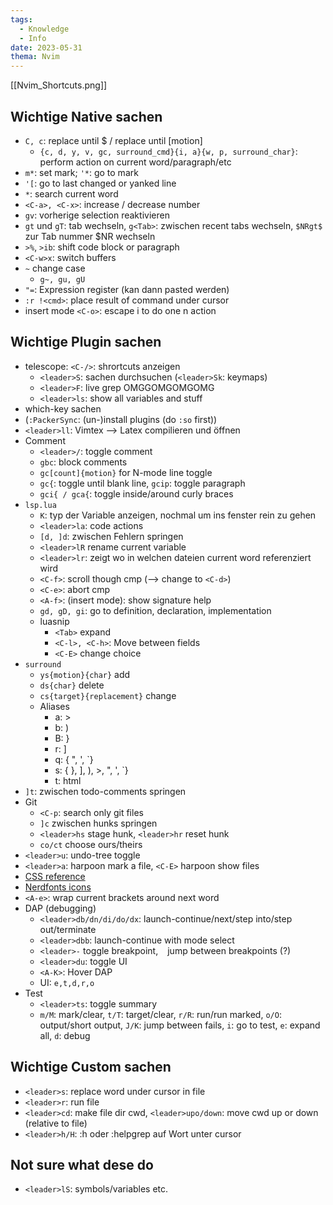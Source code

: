 ```yaml
---
tags:
  - Knowledge
  - Info
date: 2023-05-31
thema: Nvim
---
```

[[Nvim_Shortcuts.png]]

## Wichtige Native sachen
- `C, c`: replace until \$ / replace until \[motion\] 
	- `{c, d, y, v, gc, surround_cmd}{i, a}{w, p, surround_char}`: perform action on current word/paragraph/etc
- `m*`: set mark; `'*`: go to mark
- `'[`: go to last changed or yanked line
- `*`: search current word
- `<C-a>, <C-x>`: increase / decrease number
- `gv`: vorherige selection reaktivieren
- `gt` und `gT`: tab wechseln, `g<Tab>`: zwischen recent tabs wechseln, `$NRgt$` zur Tab nummer $NR wechseln
- `>%`, `>ib`: shift code block or paragraph
- `<C-w>x`: switch buffers
- `~` change case
	- `g~, gu, gU`
- `"=`: Expression register (kan dann pasted werden)
- `:r !<cmd>`: place result of command under cursor
- insert mode `<C-o>`: escape i to do one n action

## Wichtige Plugin sachen
- telescope: `<C-/>`: shrortcuts anzeigen
	- `<leader>S`: sachen durchsuchen (`<leader>Sk`: keymaps)
	- `<leader>F`: live grep OMGGOMGOMGOMG
	- `<leader>ls`: show all variables and stuff
- which-key sachen
- (`:PackerSync`: (un-)install plugins (do `:so` first))
- `<leader>ll`: Vimtex --> Latex compilieren und öffnen
- Comment
	- `<leader>/`: toggle comment
	- `gbc`: block comments
	- `gc[count]{motion}` for N-mode line toggle
	- `gc{`: toggle until blank line,  `gcip`: toggle paragraph
	- `gci{ / gca{`: toggle inside/around curly braces
- `lsp.lua`
	- `K`: typ der Variable anzeigen, nochmal um ins fenster rein zu gehen
	- `<leader>la`: code actions
	- `[d, ]d`: zwischen Fehlern springen
	- `<leader>lR` rename current variable
	- `<leader>lr`: zeigt wo in welchen dateien current word referenziert wird
	- `<C-f>`: scroll though cmp (--> change to `<C-d>`)
	- `<C-e>`: abort cmp
	- `<A-f>`: (insert mode): show signature help
	- `gd, gD, gi`: go to definition, declaration, implementation
	- luasnip
		- `<Tab>` expand
		- `<C-l>, <C-h>`: Move between fields
		- `<C-E>` change choice
- `surround`
	- `ys{motion}{char}` add
	- `ds{char}` delete
	- `cs{target}{replacement}` change
	- Aliases
		- a: >
		- b: )
		- B: }
		- r: ]
		- q: { ", ', \`}
		- s: { }, ], ), >, ", ', \`}
		- t: html
- `]t`: zwischen todo-comments springen
- Git
	- `<C-p`: search only git files
	- `]c` zwischen hunks springen
	- `<leader>hs` stage hunk, `<leader>hr` reset hunk
	- `co/ct` choose ours/theirs
- `<leader>u`: undo-tree toggle
- `<leader>a`: harpoon mark a file, `<C-E>` harpoon show files
- [CSS reference](https://github.com/rstacruz/vim-hyperstyle/blob/master/REFERENCE.md)
- [Nerdfonts icons](https://www.nerdfonts.com/cheat-sheet)
- `<A-e>`: wrap current brackets around next word
- DAP (debugging)
	- `<leader>db/dn/di/do/dx`: launch-continue/next/step into/step out/terminate
	- `<leader>dbb`: launch-continue with mode select
	- `<leader>-` toggle breakpoint, ` ` jump between breakpoints (?)
	- `<leader>du`: toggle UI
	- `<A-K>`: Hover DAP
	- UI: `e,t,d,r,o`
- Test
	- `<leader>ts`: toggle summary
	- `m/M`: mark/clear, `t/T`: target/clear, `r/R`: run/run marked, `o/O`: output/short output, `J/K`: jump between fails, `i`: go to test, `e`: expand all, `d`: debug

## Wichtige Custom sachen
- `<leader>s`: replace word under cursor in file
- `<leader>r`: run file
- `<leader>cd`: make file dir cwd, `<leader>upo/down`: move cwd up or down (relative to file)
- `<leader>h/H`: :h oder :helpgrep auf Wort unter cursor


## Not sure what dese do
- `<leader>lS`: symbols/variables etc.